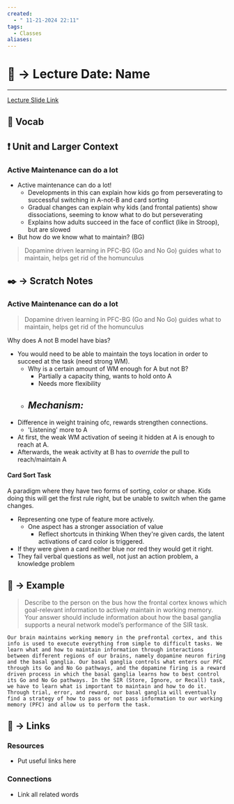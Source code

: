 ```yaml
---
created:
  - " 11-21-2024 22:11"
tags:
  - Classes
aliases:
---
```


# 📗 -> Lecture Date: Name
---
[Lecture Slide Link](https://canvas.ucdavis.edu/courses/915659/files?preview=25804758)

## 🎤 Vocab



## ❗ Unit and Larger Context
### Active Maintenance can do a lot
- Active maintenance can do a lot!
	- Developments in this can explain how kids go from perseverating to successful switching in A-not-B and card sorting
	- Gradual changes can explain why kids (and frontal patients) show dissociations, seeming to know what to do but perseverating
	- Explains how adults succeed in the face of conflict (like in Stroop), but are slowed
- But how do we know what to maintain? (BG)
> Dopamine driven learning in PFC-BG (Go and No Go) guides what to maintain, helps get rid of the homunculus


## ✒️ -> Scratch Notes
### Active Maintenance can do a lot
> Dopamine driven learning in PFC-BG (Go and No Go) guides what to maintain, helps get rid of the homunculus

Why does A not B model have bias?
- You would need to be able to maintain the toys location in order to succeed at the task (need strong WM).
	- Why is a certain amount of WM enough for A but not B?
		- Partially a capacity thing, wants to hold onto A
		- Needs more flexibility
	- *Mechanism:*
		- 
- Difference in weight training ofc, rewards strengthen connections. 
	- 'Listening' more to A
- At first, the weak WM activation of seeing it hidden at A is enough to reach at A.
- Afterwards, the weak activity at B has to *override* the pull to reach/maintain A

#### Card Sort Task
A paradigm where they have two forms of sorting, color or shape.
Kids doing this will get the first rule right, but be unable to switch when the game changes. 
- Representing one type of feature more actively. 
	- One aspect has a stronger association of value
		- Reflect shortcuts in thinking
When they're given cards, the latent activations of card color is triggered. 
- If they were given a card neither blue nor red they would get it right.
- They fail verbal questions as well, not just an action problem, a knowledge problem


## 🧪 -> Example
> Describe to the person on the bus how the frontal cortex knows which goal-relevant information to actively maintain in working memory. Your answer should include information about how the basal ganglia supports a neural network model’s performance of the SIR task.
```
Our brain maintains working memory in the prefrontal cortex, and this info is used to execute everything from simple to difficult tasks. We learn what and how to maintain information through interactions between different regions of our brains, namely dopamine neuron firing and the basal ganglia. Our basal ganglia controls what enters our PFC through its Go and No Go pathways, and the dopamine firing is a reward driven process in which the basal ganglia learns how to best control its Go and No Go pathways. In the SIR (Store, Ignore, or Recall) task, we have to learn what is important to maintain and how to do it. Through trial, error, and reward, our basal ganglia will eventually find a strategy of how to pass or not pass information to our working memory (PFC) and allow us to perform the task. 
```

## 🔗 -> Links
### Resources
- Put useful links here


### Connections
- Link all related words
